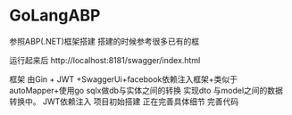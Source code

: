 # GoLangABP

参照ABP(.NET)框架搭建
搭建的时候参考很多已有的框

运行起来后
http://localhost:8181/swagger/index.html

框架 由Gin + JWT +SwaggerUi+facebook依赖注入框架+类似于autoMapper+使用go sqlx做db与实体之间的转换
实现dto 与model之间的数据转换中。
JWT依赖注入
项目初始搭建 正在完善具体细节 完善代码
